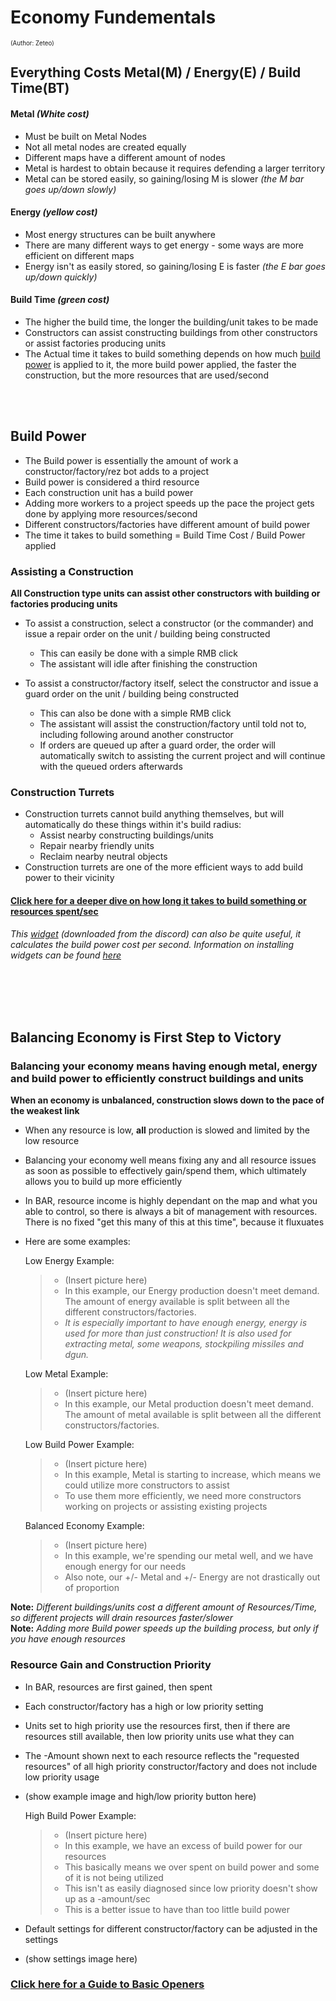 [BP]: https://github.com/Zete0/Mentor-Guides/blob/main/Starter/Economy%20Fundementals.md#build-power

# Economy Fundementals 
<sup><sup>(Author: Zeteo)</sup></sup>

## Everything Costs Metal(M) / Energy(E) / Build Time(BT)

#### Metal *(White cost)*
- Must be built on Metal Nodes
- Not all metal nodes are created equally
- Different maps have a different amount of nodes
- Metal is hardest to obtain because it requires defending a larger territory
- Metal can be stored easily, so gaining/losing M is slower *(the M bar goes up/down slowly)*
#### Energy *(yellow cost)*
- Most energy structures can be built anywhere
- There are many different ways to get energy - some ways are more efficient on different maps
- Energy isn't as easily stored, so gaining/losing E is faster *(the E bar goes up/down quickly)*
#### Build Time *(green cost)*
- The higher the build time, the longer the building/unit takes to be made
- Constructors can assist constructing buildings from other constructors or assist factories producing units
- The Actual time it takes to build something depends on how much [build power][bp] is applied to it, the more build power applied, the faster the construction, but the more resources that are used/second

<br></br>
## Build Power
- The Build power is essentially the amount of work a constructor/factory/rez bot adds to a project
- Build power is considered a third resource
- Each construction unit has a build power
- Adding more workers to a project speeds up the pace the project gets done by applying more resources/second
- Different constructors/factories have different amount of build power
- The time it takes to build something = Build Time Cost / Build Power applied

### Assisting a Construction

**All Construction type units can assist other constructors with building or factories producing units**

- To assist a construction, select a constructor (or the commander) and issue a repair order on the unit / building being constructed
	- This can easily be done with a simple RMB click
	- The assistant will idle after finishing the construction

- To assist a constructor/factory itself, select the constructor and issue a guard order on the unit / building being constructed
	- This can also be done with a simple RMB click
	- The assistant will assist the construction/factory until told not to, including following around another constructor
 	- If orders are queued up after a guard order, the order will automatically switch to assisting the current project and will continue with the queued orders afterwards

### Construction Turrets

- Construction turrets cannot build anything themselves, but will automatically do these things within it's build radius:
  	- Assist nearby constructing buildings/units
	- Repair nearby friendly units
	- Reclaim nearby neutral objects
- Construction turrets are one of the more efficient ways to add build power to their vicinity

#### [Click here for a deeper dive on how long it takes to build something or resources spent/sec](https://github.com/Zete0/Guides/blob/main/Technical/Calculating%20Resources%20Spent.md)

*This [widget](https://discord.com/channels/549281623154229250/1158860869980139550) (downloaded from the discord) can also be quite useful, it calculates the build power cost per second. Information on installing widgets can be found [here](https://github.com/Zete0/Mentor-Guides/blob/main/Customization/Using%20Widgets.md)*

<br></br><br></br>
## Balancing Economy is First Step to Victory

### Balancing your economy means having enough metal, energy and build power to efficiently construct buildings and units

**When an economy is unbalanced, construction slows down to the pace of the weakest link**

- When any resource is low, __all__ production is slowed and limited by the low resource
- Balancing your economy well means fixing any and all resource issues as soon as possible to effectively gain/spend them, which ultimately allows you to build up more efficiently
- In BAR, resource income is highly dependant on the map and what you able to control, so there is always a bit of management with resources. There is no fixed "get this many of this at this time", because it fluxuates

- Here are some examples:

	Low Energy Example:
	> - (Insert picture here)
	> - In this example, our Energy production doesn't meet demand. The amount of energy available is split between all the different constructors/factories.
	> - *It is especially important to have enough energy, energy is used for more than just construction! It is also used for extracting metal, some weapons, stockpiling missiles and dgun.*

	Low Metal Example:
	> - (Insert picture here)
	> - In this example, our Metal production doesn't meet demand. The amount of metal available is split between all the different constructors/factories.

	Low Build Power Example:
	> - (Insert picture here)
	> - In this example, Metal is starting to increase, which means we could utilize more constructors to assist
	> - To use them more efficiently, we need more constructors working on projects or assisting existing projects

	Balanced Economy Example:
	> - (Insert picture here)
	> - In this example, we're spending our metal well, and we have enough energy for our needs
	> - Also note, our +/- Metal and +/- Energy are not drastically out of proportion

**Note:** *Different buildings/units cost a different amount of Resources/Time, so different projects will drain resources faster/slower* <br>
**Note:** *Adding more Build power speeds up the building process, but only if you have enough resources* 

### Resource Gain and Construction Priority

- In BAR, resources are first gained, then spent
- Each constructor/factory has a high or low priority setting
- Units set to high priority use the resources first, then if there are resources still available, then low priority units use what they can
- The -Amount shown next to each resource reflects the "requested resources" of all high priority constructor/factory and does not include low priority usage
- (show example image and high/low priority button here)
  
	High Build Power Example:
	> - (Insert picture here)
	> - In this example, we have an excess of build power for our resources
	> - This basically means we over spent on build power and some of it is not being utilized
	> - This isn't as easily diagnosed since low priority doesn't show up as a -amount/sec
	> - This is a better issue to have than too little build power
- Default settings for different constructor/factory can be adjusted in the settings
- (show settings image here)





### [Click here for a Guide to Basic Openers](https://github.com/Zete0/Mentor-Guides/blob/main/Basics/1%20Common%20Openers.md)





